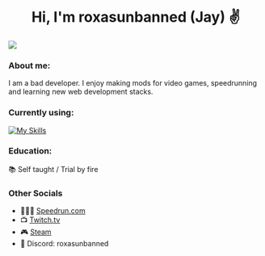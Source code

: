 <h1 align="center">Hi, I'm roxasunbanned (Jay) ✌</h1>

<a href="https://www.linkedin.com/in/jay-rox/" ><img src="https://img.shields.io/badge/LinkedIn-0077B5?style=for-the-badge&logo=linkedin&logoColor=white" /> </a>
### About me:
I am a bad developer. 
I enjoy making mods for video games, speedrunning and learning new web development stacks.


### Currently using:

[![My Skills](https://skillicons.dev/icons?i=cpp,cs,nodejs,react,js,laravel,wordpress,html,css,scss,python,gulp,git,vscode)](https://skillicons.dev)

### Education:
📚 Self taught / Trial by fire

### Other Socials
- 🏃🏻‍♀ [Speedrun.com](https://www.speedrun.com/users/roxasunbanned)
- 📺 [Twitch.tv](https://www.twitch.tv/roxasunbanned)
- 🎮 [Steam](https://steamcommunity.com/id/roxasunbanned/)
- 💬 Discord: roxasunbanned
